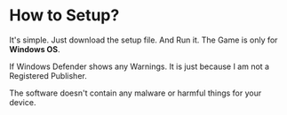 # How to Setup?

It's simple. Just download the setup file. And Run it. The Game is only for **Windows OS**.

If Windows Defender shows any Warnings. It is just because I am not a Registered Publisher.

The software doesn't contain any malware or harmful things for your device.
